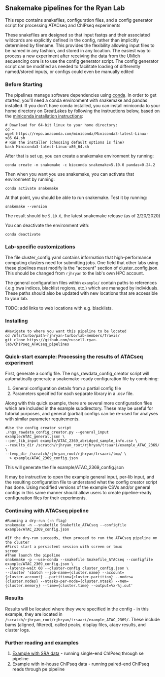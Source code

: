 ## Snakemake pipelines for the Ryan Lab

This repo contains snakefiles, configuration files, and a config generator script for processing ATACseq and ChIPseq experiments

These snakefiles are designed so that input fastqs and their associated wildcards are explicitly defined in the config, rather than implicitly determined by filename. This provides the flexibility allowing input files to be named in any fashion, and stored in any location. The easiest way to process a new experiment after receiving the data from the UMich sequencing core is to use the config generator script. The config generator script can be modified as needed to facilitate loading of differently named/stored inputs, or configs could even be manually edited

### Before Starting

The pipelines manage software dependencies using [conda](https://docs.conda.io/en/latest/miniconda.html). In order to get started, you'll need a conda environment with snakemake and pandas installed. If you don't have conda installed, you can install miniconda to your home directory on GreatLakes by following the instructions below, based on the [miniconda installation instructions](https://docs.conda.io/en/latest/miniconda.html):

    # Download for 64-bit linux to your home directory:
    cd ~
    wget https://repo.anaconda.com/miniconda/Miniconda3-latest-Linux-x86_64.sh
    # Run the installer (choosing default options is fine)
    bash Miniconda3-latest-Linux-x86_64.sh


After that is set up, you can create a snakemake environment by running:

    conda create -n snakemake -c bioconda snakemake=5.10.0 pandas=0.24.2

Then when you want you use snakemake, you can activate that environment by running:

    conda activate snakemake

At that point, you should be able to run snakemake. Test it by running:

    snakemake --version

The result should be `5.10.0`, the latest snakemake release (as of 2/20/2020)


You can deactivate the environment with:

    conda deactivate


### Lab-specific customizations

The file cluster_config.yaml contains information that high-performance computing clusters need for submitting jobs. One field that other labs using these pipelines must modify is the "account" section of cluster_config.json. This should be changed from `rjhryan` to the lab's own HPC account.

The general configuration files within `example/` contain paths to references (.e.g bwa indices, blacklist regions, etc.) which are managed by individuals. These paths should also be updated with new locations that are accessible to your lab.

TODO: add links to web locations with e.g. blacklists.

### Installing

    #Navigate to where you want this pipeline to be located
    cd /nfs/turbo/path-rjhryan-turbo/lab-members/Travis/
    git clone https://github.com/russell-ryan-lab/ChIPseq_ATACseq_pipelines

### Quick-start example: Processing the results of ATACseq experiment

First, generate a config file. The ngs_rawdata_config_creator script will automatically generate a snakemake-ready configuration file by combining:

1. General configuration details from a partial config file
2. Parameters specified for each separate library in a .csv file.

Along with this quick example, there are several more configuration files which are included in the example subdirectory. These may be useful for tutorial purposes, and general (partial) configs can be re-used for analyses with similar parameter requirements.

    #Use the config creator script
    ./ngs_rawdata_config_creator.py --general_input example/ATAC_general.json \
    --per_lib_input example/ATAC_2369_abridged_sample_info.csv \
    --results_dir /scratch/rjhryan_root/rjhryan/trsaari/example_ATAC_2369/ \
    --temp_dir /scratch/rjhryan_root/rjhryan/trsaari/tmp/ \
      > example/ATAC_2369_config.json

This will generate the file example/ATAC_2369_config.json

It may be instructive to open the example general input, per-lib input, and the resulting configuration file to understand what the config creator script has done. Using modified versions of the example CSVs and/or general configs in this same manner should allow users to create pipeline-ready configuration files for their experiments.

### Continuing with ATACseq pipeline

    #Running a dry-run (-n flag)
    snakemake -n --snakefile Snakefile_ATACseq --configfile example/ATAC_2369_config.json

    #If the dry-run succeeds, then proceed to run the ATACseq pipeline on the cluster
    #First start a persistent session with screen or tmux
    screen
    #Then launch the pipeline
    snakemake -p --use-conda --snakefile Snakefile_ATACseq --configfile example/ATAC_2369_config.json \
    --latency-wait 60 --cluster-config cluster_config.json \
    --cluster 'sbatch --job-name={cluster.name} --account={cluster.account} --partition={cluster.partition} --nodes={cluster.nodes} --ntasks-per-node={cluster.ntask} --mem={cluster.memory} --time={cluster.time} --output=%x-%j.out'

### Results

Results will be located where they were specified in the config - in this example, they are located in `/scratch/rjhryan_root/rjhryan/trsaari/example_ATAC_2369/`. These include bams (aligned, filtered), called peaks, display files, ataqv results, and cluster logs.

### Further reading and examples

1. [Example with SRA data](doc/Example_running_SE_ChIPseq_from_SRA.md) - running single-end ChIPseq through se pipeline
2. Example with in-house ChIPseq data - running paired-end ChIPseq reads through pe pipeline
